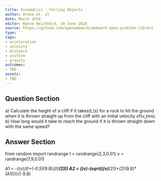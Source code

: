 ```yaml
---
title: Kinematics - Falling Objects
author: Urone et. al
date: March 2018
editor: Wynne Reichheld, 19 June 2018
source: https://github.com/openwebwork/webwork-open-problem-library
type: ''
tags:
- acceleration
- velocity
- distance
- uniform
- gravity
outcomes:
- TBD
assets:
- TBD
---
```


## Question Section 

a) Calculate the height of a cliff if it takes(t,(s) for a rock to hit the ground when it is thrown straight up from the cliff with an initial velocity of(v,(ms).
b) How long would it take to reach the ground if it is thrown straight down with the same speed?

## Answer Section

from random import randrange
t = randrange(2,3,0.01)
v = randrange(7,9,0.01)

A1 = -((v)*(t)+(-0.5)*(9.8)*((t)**(2)))
A2 = ((v)-(sqrt(((v)**(2))+(2)*(9.8)*(A1))))/(-9.8)